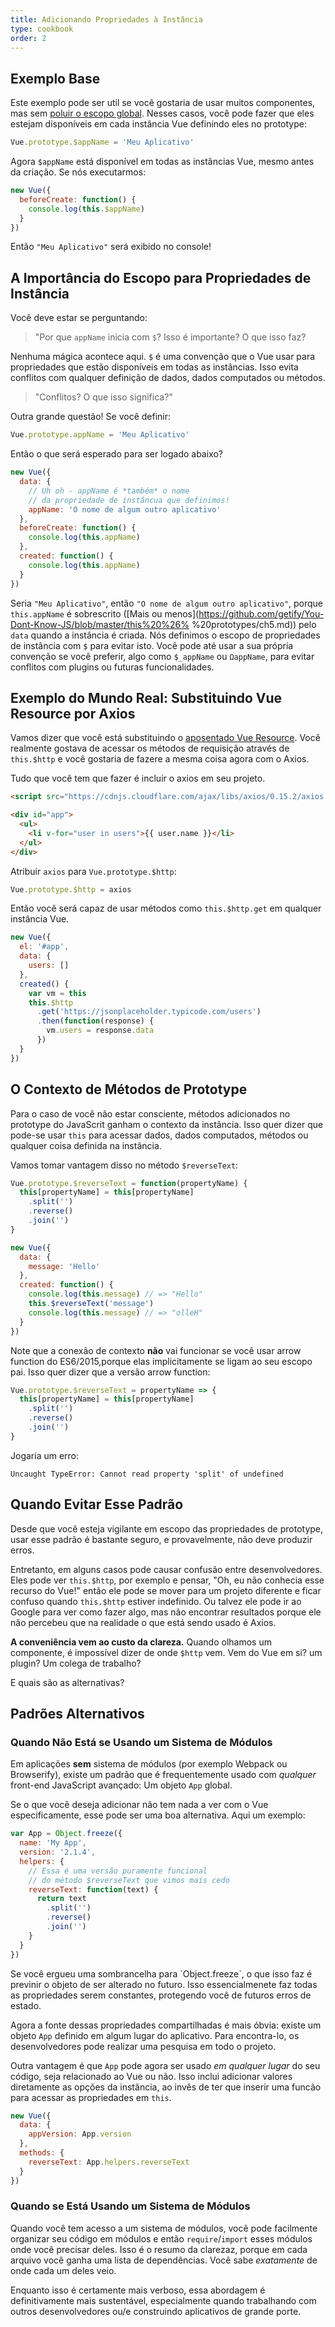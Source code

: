 ```yaml
---
title: Adicionando Propriedades à Instância
type: cookbook
order: 2
---
```


## Exemplo Base

Este exemplo pode ser util se você gostaria de usar muitos componentes, mas sem [poluir o escopo global](https://github.com/getify/You-Dont-Know-JS/blob/master/scope%20%26%20closures/ch3.md). Nesses casos, você pode fazer que eles estejam disponíveis em cada instância Vue definindo eles no prototype:

```js
Vue.prototype.$appName = 'Meu Aplicativo'
```

Agora `$appName` está disponível em todas as instâncias Vue, mesmo antes da criação. Se nós executarmos: 

```js
new Vue({
  beforeCreate: function() {
    console.log(this.$appName)
  }
})
```

Então `"Meu Aplicativo"` será exibido no console!

## A Importância do Escopo para Propriedades de Instância

Você deve estar se perguntando:

> "Por que `appName` inicia com `$`? Isso é importante? O que isso faz?

Nenhuma mágica acontece aqui. `$` é uma convenção que o Vue usar para propriedades que estão disponíveis em todas as instâncias. Isso evita conflitos com qualquer definição de dados, dados computados ou métodos.

> "Conflitos? O que isso significa?"

Outra grande questão! Se você definir:

```js
Vue.prototype.appName = 'Meu Aplicativo'
```

Então o que será esperado para ser logado abaixo?

```js
new Vue({
  data: {
    // Uh oh - appName é *também* o nome 
    // da propriedade de instâncua que definimos!
    appName: 'O nome de algum outro aplicativo'
  },
  beforeCreate: function() {
    console.log(this.appName)
  },
  created: function() {
    console.log(this.appName)
  }
})
```

Seria `"Meu Aplicativo"`, então `"O nome de algum outro aplicativo"`, porque `this.appName` é sobrescrito ([Mais ou menos](https://github.com/getify/You-Dont-Know-JS/blob/master/this%20%26% %20prototypes/ch5.md)) pelo `data` quando a instância é criada. Nós definimos o escopo de propriedades de instância com `$` para evitar isto. Você pode até usar a sua própria convenção se você preferir, algo como `$_appName` ou `ΩappName`, para evitar conflitos com plugins ou futuras funcionalidades.

## Exemplo do Mundo Real: Substituindo Vue Resource por Axios

Vamos dizer que você está substituindo o [aposentado Vue Resource](https://medium.com/the-vue-point/retiring-vue-resource-871a82880af4). Você realmente gostava de acessar os métodos de requisição através de `this.$http` e você gostaria de fazere a mesma coisa agora com o Axios.

Tudo que você tem que fazer é incluir o axios em seu projeto. 

```html
<script src="https://cdnjs.cloudflare.com/ajax/libs/axios/0.15.2/axios.js"></script>

<div id="app">
  <ul>
    <li v-for="user in users">{{ user.name }}</li>
  </ul>
</div>
```

Atribuir `axios` para `Vue.prototype.$http`:

```js
Vue.prototype.$http = axios
```

Então você será capaz de usar métodos como `this.$http.get` em qualquer instância Vue.

```js
new Vue({
  el: '#app',
  data: {
    users: []
  },
  created() {
    var vm = this
    this.$http
      .get('https://jsonplaceholder.typicode.com/users')
      .then(function(response) {
        vm.users = response.data
      })
  }
})
```

## O Contexto de Métodos de Prototype

Para o caso de você não estar consciente, métodos adicionados no prototype do JavaScrit ganham o contexto da instância. Isso quer dizer que pode-se usar `this` para acessar dados, dados computados, métodos ou qualquer coisa definida na instância.

Vamos tomar vantagem disso no método `$reverseText`:

```js
Vue.prototype.$reverseText = function(propertyName) {
  this[propertyName] = this[propertyName]
    .split('')
    .reverse()
    .join('')
}

new Vue({
  data: {
    message: 'Hello'
  },
  created: function() {
    console.log(this.message) // => "Hello"
    this.$reverseText('message')
    console.log(this.message) // => "olleH"
  }
})
```

Note que a conexão de contexto **não** vai funcionar se você usar arrow function do ES6/2015,porque elas implicitamente se ligam ao seu escopo pai.
Isso quer dizer que a versão arrow function:


```js
Vue.prototype.$reverseText = propertyName => {
  this[propertyName] = this[propertyName]
    .split('')
    .reverse()
    .join('')
}
```

Jogaria um erro: 

```log
Uncaught TypeError: Cannot read property 'split' of undefined
```

## Quando Evitar Esse Padrão


Desde que você esteja vigilante em escopo das propriedades de prototype, usar esse padrão é bastante seguro, e provavelmente, não deve produzir erros.

Entretanto, em alguns casos pode causar confusão entre desenvolvedores. Eles pode ver `this.$http`, por exemplo e pensar, "Oh, eu não conhecia esse recurso do Vue!" então ele pode se mover para um projeto diferente e ficar confuso quando `this.$http` estiver indefinido. Ou talvez ele pode ir ao Google para ver como fazer algo, mas não encontrar resultados porque ele não percebeu que na realidade o que está sendo usado é Axios.

**A conveniência vem ao custo da clareza.** Quando olhamos um componente, é impossível dizer de onde `$http` vem. Vem do Vue em si? um plugin? Um colega de trabalho?

E quais são as alternativas?

## Padrões Alternativos

### Quando Não Está se Usando um Sistema de Módulos

Em aplicações **sem** sistema de módulos (por exemplo Webpack ou Browserify), existe um padrão que é frequentemente usado com _qualquer_ front-end JavaScript avançado: Um objeto `App` global. 

Se o que você deseja adicionar não tem nada a ver com o Vue especificamente, esse pode ser uma boa alternativa. Aqui um exemplo:

```js
var App = Object.freeze({
  name: 'My App',
  version: '2.1.4',
  helpers: {
    // Essa é uma versão puramente funcional
    // do método $reverseText que vimos mais cedo
    reverseText: function(text) {
      return text
        .split('')
        .reverse()
        .join('')
    }
  }
})
```

<p class="tip">Se você ergueu uma sombrancelha para `Object.freeze`, o que isso faz é previnir o objeto de ser alterado no futuro. Isso essencialmenete faz todas as propriedades serem constantes, protegendo você de futuros erros de estado.</p>

Agora a fonte dessas propriedades compartilhadas é mais óbvia: existe um objeto `App` definido em algum lugar do aplicativo. Para encontra-lo, os desenvolvedores pode realizar uma pesquisa em todo o projeto.

Outra vantagem é que `App` pode agora ser usado _em qualquer lugar_ do seu código, seja relacionado ao Vue ou não. Isso inclui adicionar valores diretamente as opções da instância, ao invês de ter que inserir uma funcão para acessar as propriedades em `this`.

```js
new Vue({
  data: {
    appVersion: App.version
  },
  methods: {
    reverseText: App.helpers.reverseText
  }
})
```

### Quando se Está Usando um Sistema de Módulos
Quando você tem acesso a um sistema de módulos, você pode facilmente organizar seu código em módulos e então `require`/`import` esses módulos onde você precisar deles. Isso é o resumo da clarezaz, porque em cada arquivo você ganha uma lista de dependências. Você sabe _exatamente_ de onde cada um deles veio.

Enquanto isso é certamente mais verboso, essa abordagem é definitivamente mais sustentável, especialmente quando trabalhando com outros desenvolvedores ou/e construindo aplicativos de grande porte.